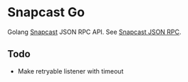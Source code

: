 # Snapcast Go
Golang [Snapcast](https://github.com/badaix/snapcast) JSON RPC API. See [Snapcast JSON RPC](https://github.com/badaix/snapcast/blob/develop/doc/json_rpc_api/control.md).

## Todo
- Make retryable listener with timeout
